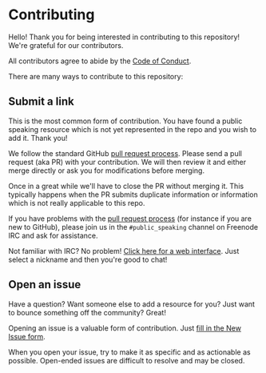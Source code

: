 # Contributing

Hello! Thank you for being interested in contributing to this repository! We're grateful for our contributors.

All contributors agree to abide by the [Code of Conduct](./CODEOFCONDUCT.md).

There are many ways to contribute to this repository:

## Submit a link

This is the most common form of contribution. You have found a public speaking resource which is not yet represented in the repo and you wish to add it. Thank you!

We follow the standard GitHub [pull request process](https://help.github.com/articles/creating-a-pull-request/). Please send a pull request (aka PR) with your contribution. We will then review it and either merge directly or ask you for modifications before merging.

Once in a great while we'll have to close the PR without merging it. This typically happens when the PR submits duplicate information or information which is not really applicable to this repo.

If you have problems with the [pull request process](https://help.github.com/articles/creating-a-pull-request/) (for instance if you are new to GitHub), please join us in the `#public_speaking` channel on Freenode IRC and ask for assistance.

Not familiar with IRC? No problem! [Click here for a web interface](https://webchat.freenode.net/?channels=%23public_speaking). Just select a nickname and then you're good to chat!

## Open an issue

Have a question? Want someone else to add a resource for you? Just want to bounce something off the community? Great!

Opening an issue is a valuable form of contribution. Just [fill in the New Issue form](https://github.com/vmbrasseur/Public_Speaking/issues/new).

When you open your issue, try to make it as specific and as actionable as possible. Open-ended issues are difficult to resolve and may be closed.
